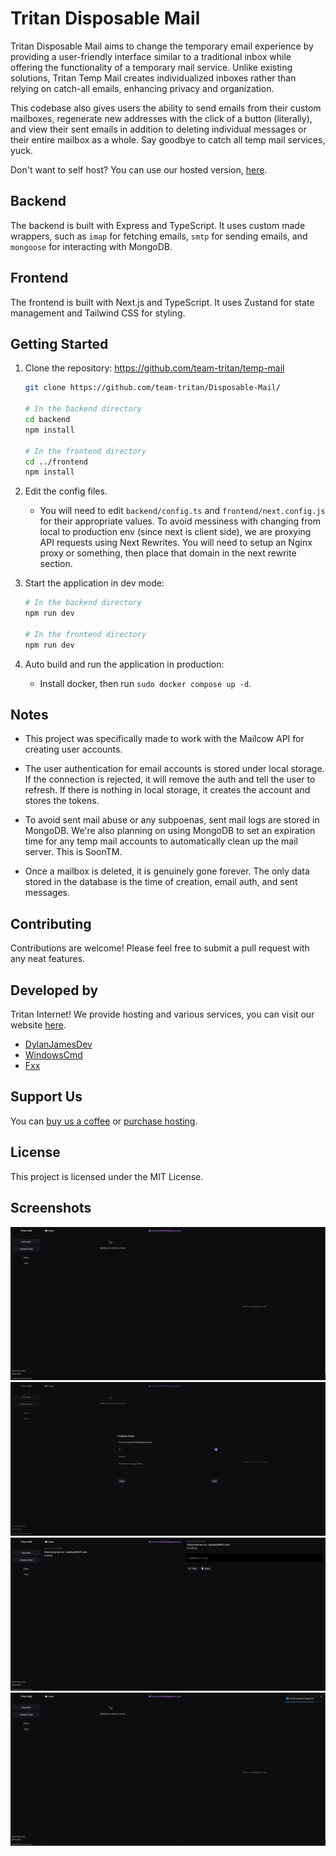 # Tritan Disposable Mail

Tritan Disposable Mail aims to change the temporary email experience by providing a user-friendly interface similar to a traditional inbox while offering the functionality of a temporary mail service. Unlike existing solutions, Tritan Temp Mail creates individualized inboxes rather than relying on catch-all emails, enhancing privacy and organization. 

This codebase also gives users the ability to send emails from their custom mailboxes, regenerate new addresses with the click of a button (literally), and view their sent emails in addition to deleting individual messages or their entire mailbox as a whole. Say goodbye to catch all temp mail services, yuck. 

Don't want to self host? You can use our hosted version, [here](https://mailbox.tritan.gg).

## Backend

The backend is built with Express and TypeScript. It uses custom made wrappers, such as `imap` for fetching emails, `smtp` for sending emails, and `mongoose` for interacting with MongoDB.

## Frontend

The frontend is built with Next.js and TypeScript. It uses Zustand for state management and Tailwind CSS for styling.

## Getting Started

1. Clone the repository: https://github.com/team-tritan/temp-mail

   ```bash
   git clone https://github.com/team-tritan/Disposable-Mail/

   # In the backend directory
   cd backend
   npm install

   # In the frontend directory
   cd ../frontend
   npm install

   ```

2. Edit the config files.

   - You will need to edit `backend/config.ts` and `frontend/next.config.js` for their appropriate values. To avoid messiness with changing from local to production env (since next is client side), we are proxying API requests using Next Rewrites. You will need to setup an Nginx proxy or something, then place that domain in the next rewrite section.

3. Start the application in dev mode:

   ```bash
   # In the backend directory
   npm run dev

   # In the frontend directory
   npm run dev
   ```

4. Auto build and run the application in production:
   - Install docker, then run `sudo docker compose up -d`.

## Notes

- This project was specifically made to work with the Mailcow API for creating user accounts.

- The user authentication for email accounts is stored under local storage. If the connection is rejected, it will remove the auth and tell the user to refresh. If there is nothing in local storage, it creates the account and stores the tokens.

- To avoid sent mail abuse or any subpoenas, sent mail logs are stored in MongoDB. We're also planning on using MongoDB to set an expiration time for any temp mail accounts to automatically clean up the mail server. This is SoonTM.

- Once a mailbox is deleted, it is genuinely gone forever. The only data stored in the database is the time of creation, email auth, and sent messages.

## Contributing

Contributions are welcome! Please feel free to submit a pull request with any neat features.

## Developed by

Tritan Internet! We provide hosting and various services, you can visit our website [here](https://tritan.gg).

- [DylanJamesDev](https://github.com/dylanjamesdev)
- [WindowsCmd](https://github.com/WindowsCmd)
- [Fxx](https://github.com/devfxx)

## Support Us

You can [buy us a coffee](https://buymeacoffee.com/teamtritan) or [purchase hosting](https://tritan.gg).

## License

This project is licensed under the MIT License.

## Screenshots

![base ui](.git_assets/base_ui.png)
![compose email](.git_assets/compose_email.png)
![email in viewer](.git_assets/email_in_viewer.png)
![alerts](.git_assets/alerts.png)
